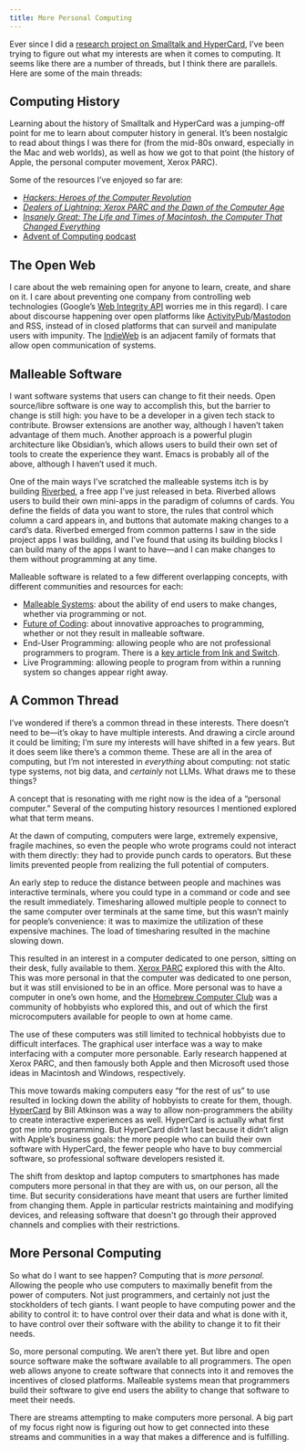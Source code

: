 ```yaml
---
title: More Personal Computing
---
```


Ever since I did a [research project on Smalltalk and HyperCard](https://usermodifiable.codingitwrong.com/), I’ve been trying to figure out what my interests are when it comes to computing. It seems like there are a number of threads, but I think there are parallels. Here are some of the main threads:

## Computing History
Learning about the history of Smalltalk and HyperCard was a jumping-off point for me to learn about computer history in general. It’s been nostalgic to read about things I was there for (from the mid-80s onward, especially in the Mac and web worlds), as well as how we got to that point (the history of Apple, the personal computer movement, Xerox PARC).

Some of the resources I’ve enjoyed so far are:

- [*Hackers: Heroes of the Computer Revolution*](https://en.wikipedia.org/wiki/Hackers:_Heroes_of_the_Computer_Revolution)
- [*Dealers of Lightning: Xerox PARC and the Dawn of the Computer Age*](https://www.goodreads.com/book/show/1101290.Dealers_of_Lightning)
- [*Insanely Great: The Life and Times of Macintosh, the Computer That Changed Everything*](https://www.goodreads.com/book/show/18880773-insanely-great)
- [Advent of Computing podcast](https://adventofcomputing.com/)

## The Open Web
I care about the web remaining open for anyone to learn, create, and share on it. I care about preventing one company from controlling web technologies (Google’s [Web Integrity API](https://news.itsfoss.com/google-controversial-tracker/) worries me in this regard). I care about discourse happening over open platforms like [ActivityPub](https://activitypub.rocks/)/[Mastodon](https://joinmastodon.org/) and RSS, instead of in closed platforms that can surveil and manipulate users with impunity. The [IndieWeb](https://indieweb.org/) is an adjacent family of formats that allow open communication of systems.

## Malleable Software
I want software systems that users can change to fit their needs. Open source/libre software is one way to accomplish this, but the barrier to change is still high: you have to be a developer in a given tech stack to contribute. Browser extensions are another way, although I haven’t taken advantage of them much. Another approach is a powerful plugin architecture like Obsidian’s, which allows users to build their own set of tools to create the experience they want. Emacs is probably all of the above, although I haven’t used it much.

One of the main ways I’ve scratched the malleable systems itch is by building [Riverbed](https://about.riverbed.app/), a free app I’ve just released in beta. Riverbed allows users to build their own mini-apps in the paradigm of columns of cards. You define the fields of data you want to store, the rules that control which column a card appears in, and buttons that automate making changes to a card’s data. Riverbed emerged from common patterns I saw in the side project apps I was building, and I’ve found that using its building blocks I can build many of the apps I want to have—and I can make changes to them without programming at any time.

Malleable software is related to a few different overlapping concepts, with different communities and resources for each:

- [Malleable Systems](https://malleable.systems/): about the ability of end users to make changes, whether via programming or not.
- [Future of Coding](https://futureofcoding.org/): about innovative approaches to programming, whether or not they result in malleable software.
- End-User Programming: allowing people who are not professional programmers to program. There is a [key article from Ink and Switch](https://www.inkandswitch.com/end-user-programming/).
- Live Programming: allowing people to program from within a running system so changes appear right away.

## A Common Thread
I’ve wondered if there’s a common thread in these interests. There doesn’t need to be—it’s okay to have multiple interests. And drawing a circle around it could be limiting; I’m sure my interests will have shifted in a few years. But it does seem like there’s a common theme. These are all in the area of computing, but I’m not interested in *everything* about computing: not static type systems, not big data, and *certainly* not LLMs. What draws me to these things?

A concept that is resonating with me right now is the idea of a “personal computer.” Several of the computing history resources I mentioned explored what that term means.

At the dawn of computing, computers were large, extremely expensive, fragile machines, so even the people who wrote programs could not interact with them directly: they had to provide punch cards to operators. But these limits prevented people from realizing the full potential of computers.

An early step to reduce the distance between people and machines was interactive terminals, where you could type in a command or code and see the result immediately. Timesharing allowed multiple people to connect to the same computer over terminals at the same time, but this wasn’t mainly for people’s convenience: it was to maximize the utilization of these expensive machines. The load of timesharing resulted in the machine slowing down.

This resulted in an interest in a computer dedicated to one person, sitting on their desk, fully available to them. [Xerox PARC](https://en.wikipedia.org/wiki/PARC_(company)) explored this with the Alto. This was more personal in that the computer was dedicated to one person, but it was still envisioned to be in an office. More personal was to have a computer in one’s own home, and the [Homebrew Computer Club](https://en.wikipedia.org/wiki/Homebrew_Computer_Club) was a community of hobbyists who explored this, and out of which the first microcomputers available for people to own at home came.

The use of these computers was still limited to technical hobbyists due to difficult interfaces. The graphical user interface was a way to make interfacing with a computer more personable. Early research happened at Xerox PARC, and then famously both Apple and then Microsoft used those ideas in Macintosh and Windows, respectively.

This move towards making computers easy “for the rest of us” to use resulted in locking down the ability of hobbyists to create for them, though. [HyperCard](https://en.wikipedia.org/wiki/HyperCard) by Bill Atkinson was a way to allow non-programmers the ability to create interactive experiences as well. HyperCard is actually what first got me into programming. But HyperCard didn’t last because it didn’t align with Apple’s business goals: the more people who can build their own software with HyperCard, the fewer people who have to buy commercial software, so professional software developers resisted it.

The shift from desktop and laptop computers to smartphones has made computers more personal in that they are with us, on our person, all the time. But security considerations have meant that users are further limited from changing them. Apple in particular restricts maintaining and modifying devices, and releasing software that doesn't go through their approved channels and complies with their restrictions.

## More Personal Computing
So what do I want to see happen? Computing that is *more personal.* Allowing the people who use computers to maximally benefit from the power of computers. Not just programmers, and certainly not just the stockholders of tech giants. I want people to have computing power and the ability to control it: to have control over their data and what is done with it, to have control over their software with the ability to change it to fit their needs.

So, more personal computing. We aren’t there yet. But libre and open source software make the software available to all programmers. The open web allows anyone to create software that connects into it and removes the incentives of closed platforms. Malleable systems mean that programmers build their software to give end users the ability to change that software to meet their needs.

There are streams attempting to make computers more personal. A big part of my focus right now is figuring out how to get connected into these streams and communities in a way that makes a difference and is fulfilling.

